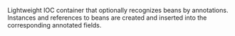 Lightweight IOC container that optionally recognizes beans by annotations.
Instances and references to beans are created and inserted into the corresponding annotated fields.
